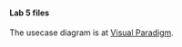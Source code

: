 #### Lab 5 files
The usecase diagram is at [Visual Paradigm](https://online.visual-paradigm.com/).

